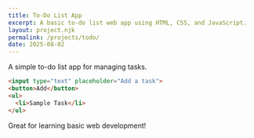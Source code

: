 ```yaml
---
title: To-Do List App
excerpt: A basic to-do list web app using HTML, CSS, and JavaScript.
layout: project.njk
permalink: /projects/todo/
date: 2025-08-02
---
```


A simple to-do list app for managing tasks.

```html
<input type="text" placeholder="Add a task">
<button>Add</button>
<ul>
  <li>Sample Task</li>
</ul>
```

Great for learning basic web development!
